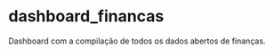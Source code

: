 dashboard_financas
==================

Dashboard com a compilação de todos os dados abertos de finanças.
